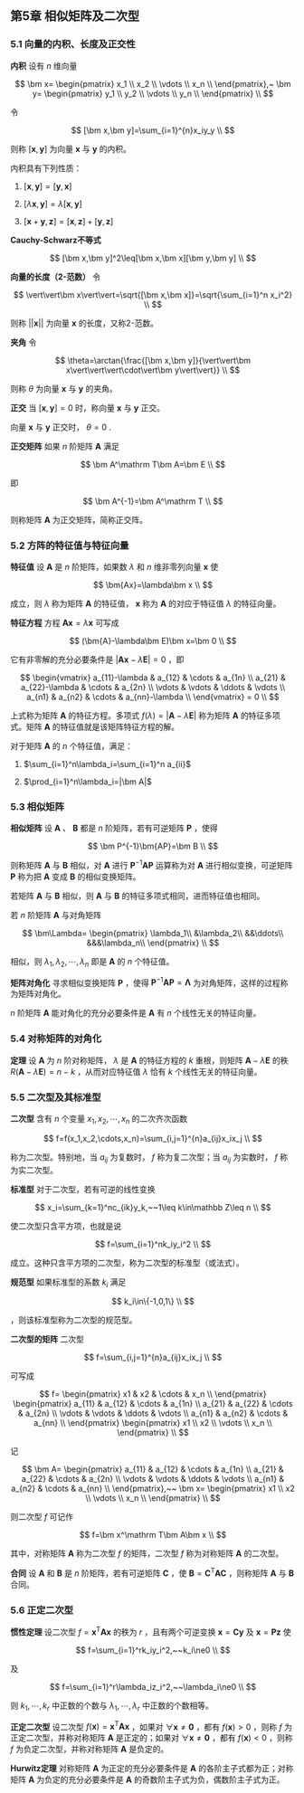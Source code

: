 ## 第5章 相似矩阵及二次型

### 5.1 向量的内积、长度及正交性

**内积** 设有 $n$ 维向量

$$
\bm x= \begin{pmatrix} x_1 \\ x_2 \\ \vdots \\ x_n \\ \end{pmatrix},~ \bm y= \begin{pmatrix} y_1 \\ y_2 \\ \vdots \\ y_n \\ \end{pmatrix} \\
$$

令

$$
[\bm x,\bm y]=\sum_{i=1}^{n}x_iy_y \\
$$

则称 $[\bm x,\bm y]$ 为向量 $\bm x$ 与 $\bm y$ 的内积。

内积具有下列性质：

1. $[\bm x,\bm y]=[\bm y,\bm x]$

2. $[\lambda\bm x,\bm y]=\lambda[\bm x,\bm y]$

3. $[\bm x+\bm y,\bm z]=[\bm x,\bm z]+[\bm y,\bm z]$

**Cauchy-Schwarz不等式**

$$
[\bm x,\bm y]^2\leq[\bm x,\bm x][\bm y,\bm y] \\
$$

**向量的长度（2-范数）** 令

$$
\vert\vert\bm x\vert\vert=\sqrt{[\bm x,\bm x]}=\sqrt{\sum_{i=1}^n x_i^2} \\
$$

则称 $\vert\vert\bm x\vert\vert$ 为向量 $\bm x$ 的长度，又称2-范数。

**夹角** 令

$$
\theta=\arctan{\frac{[\bm x,\bm y]}{\vert\vert\bm x\vert\vert\vert\cdot\vert\bm y\vert\vert}} \\
$$

则称 $\theta$ 为向量 $\bm x$ 与 $\bm y$ 的夹角。

**正交** 当 $[\bm x,\bm y]=0$ 时，称向量 $\bm x$ 与 $\bm y$ 正交。

向量 $\bm x$ 与 $\bm y$ 正交时， $\theta=0$ .

**正交矩阵** 如果 $n$ 阶矩阵 $\bm A$ 满足

$$
\bm A^\mathrm T\bm A=\bm E \\
$$

即

$$
\bm A^{-1}=\bm A^\mathrm T \\
$$

则称矩阵 $\bm A$ 为正交矩阵，简称正交阵。

### 5.2 方阵的特征值与特征向量

**特征值** 设 $\bm A$ 是 $n$ 阶矩阵，如果数 $\lambda$ 和 $n$ 维非零列向量 $\bm x$ 使

$$
\bm{Ax}=\lambda\bm x \\
$$

成立，则 $\lambda$ 称为矩阵 $\bm A$ 的特征值， $\bm x$ 称为 $\bm A$ 的对应于特征值 $\lambda$ 的特征向量。

**特征方程** 方程 $\bm{Ax}=\lambda\bm x$ 可写成

$$
(\bm{A}-\lambda\bm E)\bm x=\bm 0 \\
$$

它有非零解的充分必要条件是 $|\bm{Ax}-\lambda\bm E|=0$ ，即

$$
\begin{vmatrix} a_{11}-\lambda & a_{12} & \cdots & a_{1n} \\ a_{21} & a_{22}-\lambda & \cdots & a_{2n} \\ \vdots & \vdots & \ddots & \vdots \\ a_{n1} & a_{n2} & \cdots & a_{nn}-\lambda \\ \end{vmatrix} = 0 \\
$$

上式称为矩阵 $\bm A$ 的特征方程。多项式 $f(\lambda)=|\bm{A}-\lambda\bm E|$ 称为矩阵 $\bm A$ 的特征多项式。矩阵 $\bm A$ 的特征值就是该矩阵特征方程的解。

对于矩阵 $\bm A$ 的 $n$ 个特征值，满足：

1. $\sum_{i=1}^n\lambda_i=\sum_{i=1}^n a_{ii}$

2. $\prod_{i=1}^n\lambda_i=|\bm A|$

### 5.3 相似矩阵

**相似矩阵** 设 $\bm A$ 、 $\bm B$ 都是 $n$ 阶矩阵，若有可逆矩阵 $\bm P$ ，使得

$$
\bm P^{-1}\bm{AP}=\bm B \\
$$

则称矩阵 $\bm A$ 与 $\bm B$ 相似，对 $\bm A$ 进行 $\bm P^{-1}\bm{AP}$ 运算称为对 $\bm A$ 进行相似变换，可逆矩阵 $\bm P$ 称为把 $\bm A$ 变成 $\bm B$ 的相似变换矩阵。

若矩阵 $\bm A$ 与 $\bm B$ 相似，则 $\bm A$ 与 $\bm B$ 的特征多项式相同，进而特征值也相同。

若 $n$ 阶矩阵 $\bm A$ 与对角矩阵

$$
\bm\Lambda= \begin{pmatrix} \lambda_1\\ &\lambda_2\\ &&\ddots\\ &&&\lambda_n\\ \end{pmatrix} \\
$$

相似，则 $\lambda_1,\lambda_2,\cdots,\lambda_n$ 即是 $\bm A$ 的 $n$ 个特征值。

**矩阵对角化** 寻求相似变换矩阵 $\bm P$ ，使得 $\bm P^{-1}\bm{AP}=\bm\Lambda$ 为对角矩阵，这样的过程称为矩阵对角化。

$n$ 阶矩阵 $\bm A$ 能对角化的充分必要条件是 $\bm A$ 有 $n$ 个线性无关的特征向量。

### 5.4 对称矩阵的对角化

**定理** 设 $\bm A$ 为 $n$ 阶对称矩阵， $\lambda$ 是 $\bm A$ 的特征方程的 $k$ 重根，则矩阵 $\bm A-\lambda\bm E$ 的秩 $R(\bm A-\lambda\bm E)=n-k$ ，从而对应特征值 $\lambda$ 恰有 $k$ 个线性无关的特征向量。

### 5.5 二次型及其标准型

**二次型** 含有 $n$ 个变量 $x_1,x_2,\cdots,x_n$ 的二次齐次函数

$$
f=f(x_1,x_2,\cdots,x_n)=\sum_{i,j=1}^{n}a_{ij}x_ix_j \\
$$

称为二次型。特别地，当 $a_{ij}$ 为复数时， $f$ 称为复二次型；当 $a_{ij}$ 为实数时， $f$ 称为实二次型。

**标准型** 对于二次型，若有可逆的线性变换

$$
x_i=\sum_{k=1}^nc_{ik}y_k,~~1\leq k\in\mathbb Z\leq n \\
$$

使二次型只含平方项，也就是说

$$
f=\sum_{i=1}^nk_iy_i^2 \\
$$

成立。这种只含平方项的二次型，称为二次型的标准型（或法式）。

**规范型** 如果标准型的系数 $k_i$ 满足

$$
k_i\in\{-1,0,1\} \\
$$

，则该标准型称为二次型的规范型。

**二次型的矩阵** 二次型

$$
f=\sum_{i,j=1}^{n}a_{ij}x_ix_j \\
$$

可写成

$$
f= \begin{pmatrix} x1 & x2 & \cdots & x_n \\ \end{pmatrix} \begin{pmatrix} a_{11} & a_{12} & \cdots & a_{1n} \\ a_{21} & a_{22} & \cdots & a_{2n} \\ \vdots & \vdots & \ddots & \vdots \\ a_{n1} & a_{n2} & \cdots & a_{nn} \\ \end{pmatrix} \begin{pmatrix} x1 \\ x2 \\ \vdots \\ x_n \\ \end{pmatrix} \\
$$

记

$$
\bm A= \begin{pmatrix} a_{11} & a_{12} & \cdots & a_{1n} \\ a_{21} & a_{22} & \cdots & a_{2n} \\ \vdots & \vdots & \ddots & \vdots \\ a_{n1} & a_{n2} & \cdots & a_{nn} \\ \end{pmatrix},~~ \bm x= \begin{pmatrix} x1 \\ x2 \\ \vdots \\ x_n \\ \end{pmatrix} \\
$$

则二次型 $f$ 可记作

$$
f=\bm x^\mathrm T\bm A\bm x \\
$$

其中，对称矩阵 $\bm A$ 称为二次型 $f$ 的矩阵，二次型 $f$ 称为对称矩阵 $\bm A$ 的二次型。

**合同** 设 $\bm A$ 和 $\bm B$ 是 $n$ 阶矩阵，若有可逆矩阵 $\bm C$ ，使 $\bm B=\bm C^\mathrm T\bm{AC}$ ，则称矩阵 $\bm A$ 与 $\bm B$ 合同。

### 5.6 正定二次型

**惯性定理** 设二次型 $f=\bm x^\mathrm T\bm A\bm x$ 的秩为 $r$ ，且有两个可逆变换 $\bm x=\bm{Cy}$ 及 $\bm x=\bm{Pz}$ 使

$$
f=\sum_{i=1}^rk_iy_i^2,~~k_i\ne0 \\
$$

及

$$
f=\sum_{i=1}^r\lambda_iz_i^2,~~\lambda_i\ne0 \\
$$

则 $k_1,\cdots,k_r$ 中正数的个数与 $\lambda_1,\cdots,\lambda_r$ 中正数的个数相等。

**正定二次型** 设二次型 $f(\bm x)=\bm x^\mathrm T\bm A\bm x$ ，如果对 $\forall \bm x\ne\bm 0$ ，都有 $f(\bm x)>0$ ，则称 $f$ 为正定二次型，并称对称矩阵 $\bm A$ 是正定的；如果对 $\forall \bm x\ne\bm 0$ ，都有 $f(\bm x)<0$ ，则称 $f$ 为负定二次型，并称对称矩阵 $\bm A$ 是负定的。

**Hurwitz定理** 对称矩阵 $\bm A$ 为正定的充分必要条件是 $\bm A$ 的各阶主子式都为正；对称矩阵 $\bm A$ 为负定的充分必要条件是 $\bm A$ 的奇数阶主子式为负，偶数阶主子式为正。

